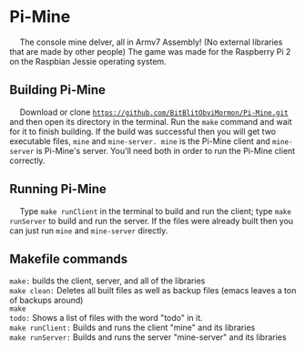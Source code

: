 # Pi-Mine
&emsp; The console mine delver, all in Armv7 Assembly! (No external libraries that are made by other people) The game was made for the Raspberry Pi 2 on the Raspbian Jessie operating system.
## Building Pi-Mine
&emsp; Download or clone <code>https://github.com/BitBlitObviMormon/Pi-Mine.git</code> and then open its directory in the terminal. Run the <code>make</code> command and wait for it to finish building. If the build was successful then you will get two executable files, <code>mine</code> and <code>mine-server. mine</code> is the Pi-Mine client and <code>mine-server</code> is Pi-Mine's server. You'll need both in order to run the Pi-Mine client correctly.
## Running Pi-Mine
&emsp; Type <code>make runClient</code> in the terminal to build and run the client; type <code>make runServer</code> to build and run the server. If the files were already built then you can just run <code>mine</code> and <code>mine-server</code> directly.
## Makefile commands
<code>make:</code> builds the client, server, and all of the libraries <br>
<code>make clean:</code> Deletes all built files as well as backup files (emacs leaves a ton of backups around) <br>
<code>make todo:</code> Shows a list of files with the word "todo" in it. <br>
<code>make runClient:</code> Builds and runs the client "mine" and its libraries <br>
<code>make runServer:</code> Builds and runs the server "mine-server" and its libraries <br>
